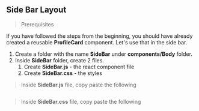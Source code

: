 ## Side Bar Layout

> Prerequisites

If you have followed the steps from the beginning, you should have already created a reusable **ProfileCard** component. Let's use that in the side bar.

1. Create a folder with the name **SideBar** under **components/Body** folder.
2. Inside **SideBar** folder, create 2 files.
   1. Create **SideBar.js** - the react component file
   2. Create **SideBar.css** - the styles

> Inside **SideBar.js** file, copy paste the following

```js

```

> Inside **SideBar.css** file, copy paste the following

```css

```
